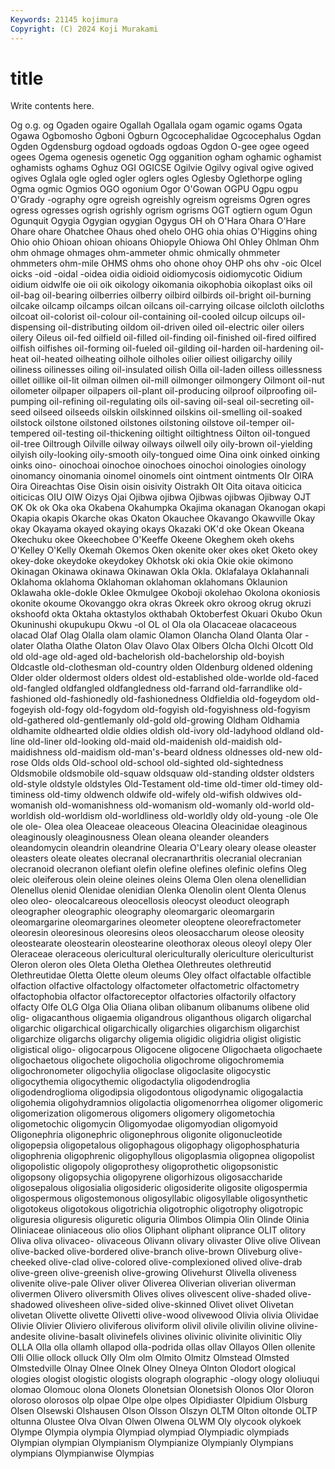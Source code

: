 ```yaml
---
Keywords: 21145 kojimura
Copyright: (C) 2024 Koji Murakami
---
```


# title

Write contents here.



Og
o.g. og Ogaden ogaire Ogallah Ogallala ogam ogamic ogams Ogata
Ogawa Ogbomosho Ogboni Ogburn Ogcocephalidae Ogcocephalus Ogdan Ogden Ogdensburg ogdoad
ogdoads ogdoas Ogdon O-gee ogee ogeed ogees Ogema ogenesis ogenetic
Ogg ogganition ogham oghamic oghamist oghamists oghams Oghuz OGI OGICSE
Ogilvie Ogilvy ogival ogive ogived ogives Oglala ogle ogled ogler
oglers ogles Oglesby Oglethorpe ogling Ogma ogmic Ogmios OGO ogonium
Ogor O'Gowan OGPU Ogpu ogpu O'Grady -ography ogre ogreish ogreishly
ogreism ogreisms Ogren ogres ogress ogresses ogrish ogrishly ogrism ogrisms
OGT ogtiern ogum Ogun Ogunquit Ogygia Ogygian ogygian Ogygus OH
oh O'Hara Ohara O'Hare Ohare ohare Ohatchee Ohaus ohed ohelo
OHG ohia ohias O'Higgins ohing Ohio ohio Ohioan ohioan ohioans
Ohiopyle Ohiowa Ohl Ohley Ohlman Ohm ohm ohmage ohmages ohm-ammeter
ohmic ohmically ohmmeter ohmmeters ohm-mile OHMS ohms oho ohone ohoy
OHP ohs ohv -oic OIcel oicks -oid -oidal -oidea oidia
oidioid oidiomycosis oidiomycotic Oidium oidium oidwlfe oie oii oik oikology
oikomania oikophobia oikoplast oiks oil oil-bag oil-bearing oilberries oilberry oilbird
oilbirds oil-bright oil-burning oilcake oilcamp oilcamps oilcan oilcans oil-carrying oilcase
oilcloth oilcloths oilcoat oil-colorist oil-colour oil-containing oil-cooled oilcup oilcups oil-dispensing
oil-distributing oildom oil-driven oiled oil-electric oiler oilers oilery Oileus oil-fed
oilfield oil-filled oil-finding oil-finished oil-fired oilfired oilfish oilfishes oil-forming oil-fueled
oil-gilding oil-harden oil-hardening oil-heat oil-heated oilheating oilhole oilholes oilier oiliest
oiligarchy oilily oiliness oilinesses oiling oil-insulated oilish Oilla oil-laden oilless
oillessness oillet oillike oil-lit oilman oilmen oil-mill oilmonger oilmongery Oilmont
oil-nut oilometer oilpaper oilpapers oil-plant oil-producing oilproof oilproofing oil-pumping oil-refining
oil-regulating oils oil-saving oil-seal oil-secreting oil-seed oilseed oilseeds oilskin oilskinned
oilskins oil-smelling oil-soaked oilstock oilstone oilstoned oilstones oilstoning oilstove oil-temper
oil-tempered oil-testing oil-thickening oiltight oiltightness Oilton oil-tongued oil-tree Oiltrough Oilville
oilway oilways oilwell oily oily-brown oil-yielding oilyish oily-looking oily-smooth oily-tongued
oime Oina oink oinked oinking oinks oino- oinochoai oinochoe oinochoes
oinochoi oinologies oinology oinomancy oinomania oinomel oinomels oint ointment ointments
OIr OIRA Oira Oireachtas Oise Oisin oisin oisivity Oistrakh OIt
Oita oitava oiticica oiticicas OIU OIW Oizys Ojai Ojibwa ojibwa
Ojibwas ojibwas Ojibway OJT OK Ok ok Oka oka Okabena
Okahumpka Okajima okanagan Okanogan okapi Okapia okapis Okarche okas Okaton
Okauchee Okavango Okawville Okay okay Okayama okayed okaying okays Okazaki
OK'd oke Okean Okeana Okechuku okee Okeechobee O'Keeffe Okeene Okeghem
okeh okehs O'Kelley O'Kelly Okemah Okemos Oken okenite oker okes
oket Oketo okey okey-doke okeydoke okeydokey Okhotsk oki okia Okie
okie okimono Okinagan Okinawa okinawa Okinawan Okla Okla. Oklafalaya Oklahannali
Oklahoma oklahoma Oklahoman oklahoman oklahomans Oklaunion Oklawaha okle-dokle Oklee Okmulgee
Okoboji okolehao Okolona okoniosis okonite okoume Okovanggo okra okras Okreek
okro okroog okrug okruzi okshoofd okta Oktaha oktastylos okthabah Oktoberfest
Okuari Okubo Okun Okuninushi okupukupu Okwu -ol OL ol Ola
ola Olacaceae olacaceous olacad Olaf Olag Olalla olam olamic Olamon
Olancha Oland Olanta Olar -olater Olatha Olathe Olaton Olav Olavo
Olax Olbers Olcha Olchi Olcott Old old old-age old-aged old-bachelorish
old-bachelorship old-boyish Oldcastle old-clothesman old-country olden Oldenburg oldened oldening Older
older oldermost olders oldest old-established olde-worlde old-faced old-fangled oldfangled oldfangledness
old-farrand old-farrandlike old-fashioned old-fashionedly old-fashionedness Oldfieldia old-fogeydom old-fogeyish old-fogy old-fogydom
old-fogyish old-fogyishness old-fogyism old-gathered old-gentlemanly old-gold old-growing Oldham Oldhamia oldhamite
oldhearted oldie oldies oldish old-ivory old-ladyhood oldland old-line old-liner old-looking
old-maid old-maidenish old-maidish old-maidishness old-maidism old-man's-beard oldness oldnesses old-new old-rose
Olds olds Old-school old-school old-sighted old-sightedness Oldsmobile oldsmobile old-squaw oldsquaw
old-standing oldster oldsters old-style oldstyle oldstyles Old-Testament old-time old-timer old-timey
old-timiness old-timy oldwench oldwife old-wifely old-wifish oldwives old-womanish old-womanishness old-womanism
old-womanly old-world old-worldish old-worldism old-worldliness old-worldly oldy old-young -ole Ole
ole ole- Olea olea Oleaceae oleaceous Oleacina Oleacinidae oleaginous oleaginously
oleaginousness Olean oleana oleander oleanders oleandomycin oleandrin oleandrine Olearia O'Leary
oleary olease oleaster oleasters oleate oleates olecranal olecranarthritis olecranial olecranian
olecranoid olecranon olefiant olefin olefine olefines olefinic olefins Oleg oleic
oleiferous olein oleine oleines oleins Olema Olen olena olenellidian Olenellus
olenid Olenidae olenidian Olenka Olenolin olent Olenta Olenus oleo oleo-
oleocalcareous oleocellosis oleocyst oleoduct oleograph oleographer oleographic oleography oleomargaric oleomargarin
oleomargarine oleomargarines oleometer oleoptene oleorefractometer oleoresin oleoresinous oleoresins oleos oleosaccharum
oleose oleosity oleostearate oleostearin oleostearine oleothorax oleous oleoyl olepy Oler
Oleraceae oleraceous olericultural olericulturally olericulture olericulturist Oleron oleron oles Oleta
Oletha Olethea Olethreutes olethreutid Olethreutidae Oletta Olette oleum oleums Oley
olfact olfactable olfactible olfaction olfactive olfactology olfactometer olfactometric olfactometry olfactophobia
olfactor olfactoreceptor olfactories olfactorily olfactory olfacty Olfe OLG Olga Olia
Oliana oliban olibanum olibanums olibene olid olig- oligacanthous oligaemia oligandrous
oliganthous oligarch oligarchal oligarchic oligarchical oligarchically oligarchies oligarchism oligarchist oligarchize
oligarchs oligarchy oligemia oligidic oligidria oligist oligistic oligistical oligo- oligocarpous
Oligocene oligocene Oligochaeta oligochaete oligochaetous oligochete oligocholia oligochrome oligochromemia oligochronometer
oligochylia oligoclase oligoclasite oligocystic oligocythemia oligocythemic oligodactylia oligodendroglia oligodendroglioma oligodipsia
oligodontous oligodynamic oligogalactia oligohemia oligohydramnios oligolactia oligomenorrhea oligomer oligomeric oligomerization
oligomerous oligomers oligomery oligometochia oligometochic oligomycin Oligomyodae oligomyodian oligomyoid Oligonephria
oligonephric oligonephrous oligonite oligonucleotide oligopepsia oligopetalous oligophagous oligophagy oligophosphaturia oligophrenia
oligophrenic oligophyllous oligoplasmia oligopnea oligopolist oligopolistic oligopoly oligoprothesy oligoprothetic oligopsonistic
oligopsony oligopsychia oligopyrene oligorhizous oligosaccharide oligosepalous oligosialia oligosideric oligosiderite oligosite
oligospermia oligospermous oligostemonous oligosyllabic oligosyllable oligosynthetic oligotokeus oligotokous oligotrichia oligotrophic
oligotrophy oligotropic oliguresia oliguresis oliguretic oliguria Olimbos Olimpia Olin Olinde
Olinia Oliniaceae oliniaceous olio olios Oliphant oliphant oliprance OLIT olitory
Oliva oliva olivaceo- olivaceous Olivann olivary olivaster Olive olive Olivean
olive-backed olive-bordered olive-branch olive-brown Oliveburg olive-cheeked olive-clad olive-colored olive-complexioned olived
olive-drab olive-green olive-greenish olive-growing Olivehurst Olivella oliveness olivenite olive-pale Oliver
oliver Oliverea Oliverian oliverian oliverman olivermen Olivero oliversmith Olives olives
olivescent olive-shaded olive-shadowed olivesheen olive-sided olive-skinned Olivet olivet Olivetan olivetan
Olivette olivette Olivetti olive-wood olivewood Olivia olivia Olividae Olivie Olivier
Oliviero oliviferous oliviform olivil olivile olivilin olivine olivine-andesite olivine-basalt olivinefels
olivines olivinic olivinite olivinitic Oliy OLLA Olla olla ollamh ollapod
olla-podrida ollas ollav Ollayos Ollen ollenite Olli Ollie ollock olluck
Olly Olm olm Olmito Olmitz Olmstead Olmsted Olmstedville Olnay Olnee
Olnek Olney Olneya Olnton Olodort ological ologies ologist ologistic ologists
olograph olographic -ology ology ololiuqui olomao Olomouc olona Olonets Olonetsian
Olonetsish Olonos Olor Oloron oloroso olorosos olp olpae Olpe olpe
olpes Olpidiaster Olpidium Olsburg Olsen Olsewski Olshausen Olson Olsson Olszyn
OLTM Olton oltonde OLTP oltunna Olustee Olva Olvan Olwen Olwena
OLWM Oly olycook olykoek Olympe Olympia olympia Olympiad olympiad Olympiadic
olympiads Olympian olympian Olympianism Olympianize Olympianly Olympians olympians Olympianwise Olympias
